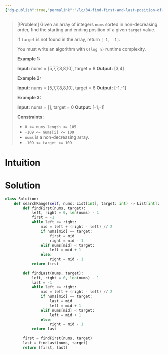 ```yaml
---
{"dg-publish":true,"permalink":"/lc/34-find-first-and-last-position-of-element-in-sorted-array/","tags":["array","binarySearch"]}
---
```


> [!Problem]
> Given an array of integers `nums` sorted in non-decreasing order, find the starting and ending position of a given `target` value.
> 
> If `target` is not found in the array, return `[-1, -1]`.
> 
> You must write an algorithm with `O(log n)` runtime complexity.
> 
> **Example 1:**
> 
> **Input:** nums = [5,7,7,8,8,10], target = 8
> **Output:** [3,4]
> 
> **Example 2:**
> 
> **Input:** nums = [5,7,7,8,8,10], target = 6
> **Output:** [-1,-1]
> 
> **Example 3:**
> 
> **Input:** nums = [], target = 0
> **Output:** [-1,-1]
> 
> **Constraints:**
> 
> - `0 <= nums.length <= 105`
> - `-109 <= nums[i] <= 109`
> - `nums` is a non-decreasing array.
> - `-109 <= target <= 109`

# Intuition

# Solution
```python
class Solution:
    def searchRange(self, nums: List[int], target: int) -> List[int]:
        def findFirst(nums, target):
            left, right = 0, len(nums) - 1
            first = -1
            while left <= right:
                mid = left + (right - left) // 2
                if nums[mid] == target:
                    first = mid
                    right = mid - 1
                elif nums[mid] < target:
                    left = mid + 1
                else:
                    right = mid - 1
            return first
        
        def findLast(nums, target):
            left, right = 0, len(nums) - 1
            last = -1
            while left <= right:
                mid = left + (right - left) // 2
                if nums[mid] == target:
                    last = mid
                    left = mid + 1
                elif nums[mid] < target:
                    left = mid + 1
                else:
                    right = mid - 1
            return last
        
        first = findFirst(nums, target)
        last = findLast(nums, target)
        return [first, last]
```